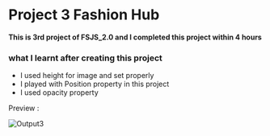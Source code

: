 # Project 3 Fashion Hub

**This is 3rd project of FSJS_2.0 and I completed this project within 4 hours**

### what I learnt after creating this project

* I used height for image and set properly 
* I played with Position property in this project
* I used opacity property


Preview :

![Output3]("C:\Users\rafen\OneDrive\Pictures\Output3.jpg")